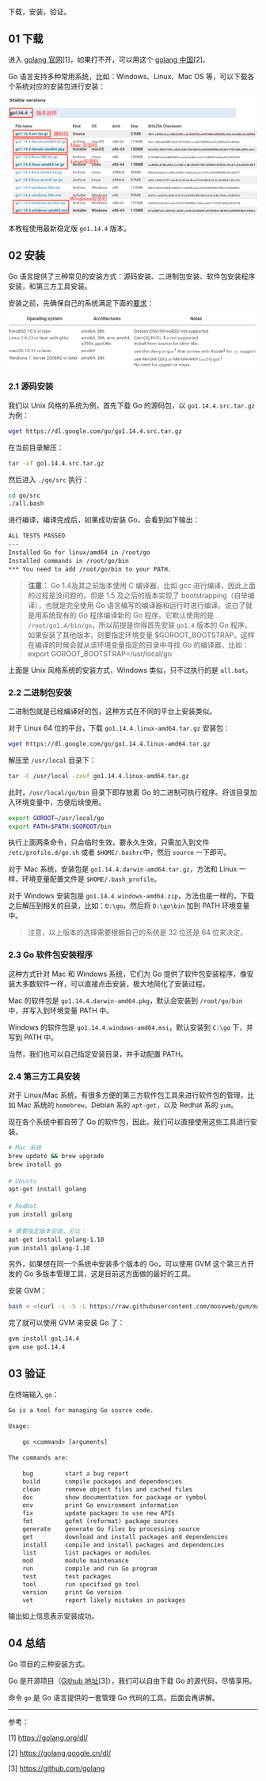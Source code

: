 下载，安装，验证。

## 01 下载

进入 [golang 官网](https://golang.org/dl/)[1]，如果打不开，可以用这个 [golang 中国](https://golang.google.cn/dl/)[2]。

Go 语言支持多种常用系统，比如：Windows、Linux、Mac OS 等，可以下载各个系统对应的安装包进行安装：

![](images/install.png)

本教程使用最新稳定版 `go1.14.4` 版本。

## 02 安装

Go 语言提供了三种常见的安装方式：源码安装、二进制包安装、软件包安装程序安装，和第三方工具安装。

安装之前，先确保自己的系统满足下面的[要求](https://golang.org/doc/install)：

![](images/sysreq.png)

### 2.1 源码安装

我们以 Unix 风格的系统为例，首先下载 Go 的源码包，以 `go1.14.4.src.tar.gz` 为例：

```sh
wget https://dl.google.com/go/go1.14.4.src.tar.gz
```

在当前目录解压：

```sh
tar -xf go1.14.4.src.tar.gz
```

然后进入 `./go/src` 执行：

```sh
cd go/src
./all.bash
```

进行编译，编译完成后，如果成功安装 Go，会看到如下输出：

```sh
ALL TESTS PASSED
---
Installed Go for linux/amd64 in /root/go
Installed commands in /root/go/bin
*** You need to add /root/go/bin to your PATH.
```

> **注意：** Go 1.4及其之前版本使用 C 编译器，比如 gcc 进行编译，因此上面的过程是没问题的。但是 1.5 及之后的版本实现了  bootstrapping（自举编译），也就是完全使用 Go 语言编写的编译器和运行时进行编译。说白了就是用系统现有的 Go 程序编译新的 Go 程序。它默认使用的是 `/root/go1.4/bin/go`，所以前提是你得首先安装 `go1.4` 版本的 Go 程序，如果安装了其他版本，则要指定环境变量 $GOROOT_BOOTSTRAP。这样在编译的时候会就从该环境变量指定的目录中寻找 Go 的编译器，比如：export GOROOT_BOOTSTRAP=/usr/local/go

上面是 Unix 风格系统的安装方式，Windows 类似，只不过执行的是 `all.bat`。

### 2.2 二进制包安装

二进制包就是已经编译好的包，这种方式在不同的平台上安装类似。

对于 Linux 64 位的平台，下载 `go1.14.4.linux-amd64.tar.gz` 安装包：

```sh
wget https://dl.google.com/go/go1.14.4.linux-amd64.tar.gz
```

解压至 `/usr/local` 目录下：

```sh
tar -C /usr/local -zxvf go1.14.4.linux-amd64.tar.gz
```

此时，`/usr/local/go/bin` 目录下即存放着 Go 的二进制可执行程序。将该目录加入环境变量中，方便后续使用。

```sh
export GOROOT=/usr/local/go
export PATH=$PATH:$GOROOT/bin
```

执行上面两条命令，只会临时生效，要永久生效，只需加入到文件 `/etc/profile.d/go.sh` 或者 `$HOME/.bashrc`中，然后 `source` 一下即可。

对于 Mac 系统，安装包是 `go1.14.4.darwin-amd64.tar.gz`，方法和 Linux 一样，环境变量配置文件是 `$HOME/.bash_profile`。

对于 Windows 安装包是 `go1.14.4.windows-amd64.zip`，方法也是一样的，下载之后解压到相关的目录，比如：`D:\go`，然后将 `D:\go\bin` 加到 PATH 环境变量中。

> 注意，以上版本的选择需要根据自己的系统是 32 位还是 64 位来决定。

### 2.3 Go 软件包安装程序

这种方式针对 Mac 和 Windows 系统，它们为 Go 提供了软件包安装程序，像安装大多数软件一样，可以直接点击安装，极大地简化了安装过程。

Mac 的软件包是 `go1.14.4.darwin-amd64.pkg`，默认会安装到 `/root/go/bin` 中，并写入到环境变量 PATH 中。

Windows 的软件包是 `go1.14.4.windows-amd64.msi`，默认安装到 `C:\go` 下，并写到 PATH 中。

当然，我们也可以自己指定安装目录，并手动配置 PATH。

### 2.4 第三方工具安装

对于  Linux/Mac 系统，有很多方便的第三方软件包工具来进行软件包的管理，比如 Mac 系统的 `homebrew`，Debian 系的 `apt-get`，以及  Redhat 系的 `yum`。

现在各个系统中都自带了 Go 的软件包，因此，我们可以直接使用这些工具进行安装。

```sh
# Mac 系统
brew update && brew upgrade
brew install go

# Ubuntu
apt-get install golang

# RedHat
yum install golang

# 需要指定版本安装，可以：
apt-get install golang-1.10
yum install golang-1.10
```

另外，如果想在同一个系统中安装多个版本的 Go，可以使用 GVM 这个第三方开发的 Go 多版本管理工具，这是目前这方面做的最好的工具。

安装 GVM：

```sh
bash < <(curl -s -S -L https://raw.githubusercontent.com/moovweb/gvm/master/binscripts/gvm-installer)
```

完了就可以使用 GVM 来安装 Go 了：

```sh
gvm install go1.14.4
gvm use go1.14.4
```

## 03 验证

在终端输入 `go`：

```
Go is a tool for managing Go source code.

Usage:

	go <command> [arguments]

The commands are:

	bug         start a bug report
	build       compile packages and dependencies
	clean       remove object files and cached files
	doc         show documentation for package or symbol
	env         print Go environment information
	fix         update packages to use new APIs
	fmt         gofmt (reformat) package sources
	generate    generate Go files by processing source
	get         download and install packages and dependencies
	install     compile and install packages and dependencies
	list        list packages or modules
	mod         module maintenance
	run         compile and run Go program
	test        test packages
	tool        run specified go tool
	version     print Go version
	vet         report likely mistakes in packages
```

输出如上信息表示安装成功。

## 04 总结

Go 项目的三种安装方式。

Go 是开源项目（[Github 地址](https://github.com/golang)[3]），我们可以自由下载 Go 的源代码，尽情享用。

命令 `go` 是 Go 语言提供的一套管理 Go 代码的工具。后面会再讲解。



---

参考：

[1] https://golang.org/dl/

[2] https://golang.google.cn/dl/

[3] https://github.com/golang